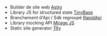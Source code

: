 - Builder de site web [Astro](https://astro.build)
- Library JS for structured state [TinyBase](https://tinybase.org)
- Branchement d'Api / Sdk regroupé [RapidApi](https://rapidapi.com/products/hub/)
- Library mocking API [Mirage JS](https://miragejs.com)
- Static site generator [11ty](https://www.11ty.dev)